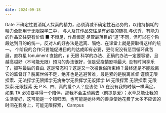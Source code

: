 ```yaml
---
date: 2024-09-18
---
```


Date
不确定性要消耗人探索的精力，必须消减不确定性石必务的，以维持捐耗的精力全部用于无限探学三中，
与人及其作品交往是有必要的随机.与优秀、有能力的作品交往更有价值 ■ 不恒足，作品恒定
尽管最落目的“道”不同，但可以在个阶段达到目的的统一，反对人的好办法是远离、隔绝、在课堂上就是要取得这样的统一。
个阶段的合作只要能促进目的的达成即有必要，更何况没有惩罚循环此苦展，直群星
Ionuiment 直接的，p 无限
科学的办法、正确的办法一定要容错，且越高越好（不可能无限）预习的办法很好，但是受疫情影响最大.
没有时间享乐了，抓写最后的自由.
这是常态吗？这是又一次被世俗所束缚？最终还是不能脱离它的监督好？脱离世俗不足，绝非也是逃避苦难，最是紧的是脱离监督
谨慎无限探索、无法探学无限挥学无病拼学无质挥学无饭挥学 M 无限探索 无限探索 无限探索.无限探索.无 P
8、四、真的爱个人？应该使 TA 在没有我的时候一样满足，如果 TA 必须要寻得一个陪伴，那我不会主动离去（前提是爱）；水草总能让我的生活变好，这可能是一个错归因，也可能是她朴素的善良使她花费了太多不应该的时间在我身上，可能无限探索，
Campus
